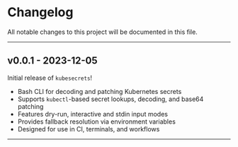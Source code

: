 # Changelog

All notable changes to this project will be documented in this file.

---

## v0.0.1 - 2023-12-05

Initial release of `kubesecrets`!

* Bash CLI for decoding and patching Kubernetes secrets
* Supports `kubectl`-based secret lookups, decoding, and base64 patching
* Features dry-run, interactive and stdin input modes
* Provides fallback resolution via environment variables
* Designed for use in CI, terminals, and workflows

---

